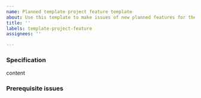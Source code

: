 ```yaml
---
name: Planned template project feature template
about: Use this template to make issues of new planned features for the template project.
title: ''
labels: template-project-feature
assignees: ''

---
```


### Specification

content

### Prerequisite issues

